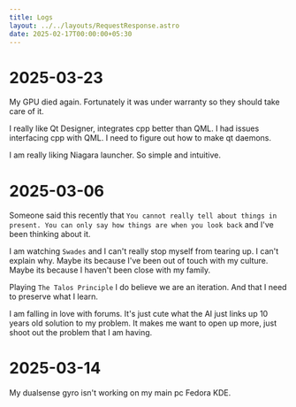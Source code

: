 ```yaml
---
title: Logs
layout: ../../layouts/RequestResponse.astro
date: 2025-02-17T00:00:00+05:30
---
```


# 2025-03-23
My GPU died again. Fortunately it was under warranty so they should take care of it.

I really like Qt Designer, integrates cpp better than QML. I had issues interfacing cpp with QML. I need to figure out how to make qt daemons. 

I am really liking Niagara launcher. So simple and intuitive. 

# 2025-03-06
Someone said this recently that `You cannot really tell about things in present. You can only say how things are when you look back` and I've been thinking about it. 

I am watching `Swades` and I can't really stop myself from tearing up. I can't explain why. Maybe its because I've been out of touch with my culture. Maybe its because I haven't been close with my family. 

Playing `The Talos Principle` I do believe we are an iteration. And that I need to preserve what I learn. 

I am falling in love with forums. It's just cute what the AI just links up 10 years old solution to my problem. It makes me want to open up more, just shoot out the problem that I am having.

# 2025-03-14
My dualsense gyro isn't working on my main pc Fedora KDE.
